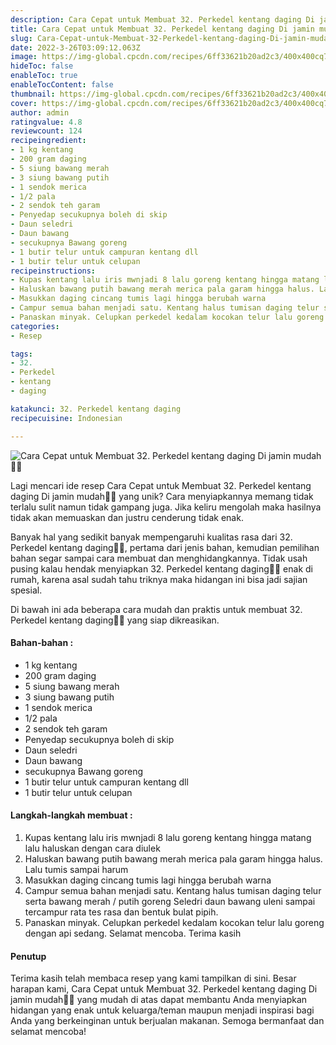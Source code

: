 ```yaml
---
description: Cara Cepat untuk Membuat 32. Perkedel kentang daging Di jamin mudah"
title: Cara Cepat untuk Membuat 32. Perkedel kentang daging Di jamin mudah
slug: Cara-Cepat-untuk-Membuat-32-Perkedel-kentang-daging-Di-jamin-mudah
date: 2022-3-26T03:09:12.063Z
image: https://img-global.cpcdn.com/recipes/6ff33621b20ad2c3/400x400cq70/photo.jpg
hideToc: false
enableToc: true
enableTocContent: false
thumbnail: https://img-global.cpcdn.com/recipes/6ff33621b20ad2c3/400x400cq70/photo.jpg
cover: https://img-global.cpcdn.com/recipes/6ff33621b20ad2c3/400x400cq70/photo.jpg
author: admin
ratingvalue: 4.8
reviewcount: 124
recipeingredient:
- 1 kg kentang
- 200 gram daging
- 5 siung bawang merah
- 3 siung bawang putih
- 1 sendok merica
- 1/2 pala
- 2 sendok teh garam
- Penyedap secukupnya boleh di skip
- Daun seledri
- Daun bawang
- secukupnya Bawang goreng
- 1 butir telur untuk campuran kentang dll
- 1 butir telur untuk celupan
recipeinstructions:
- Kupas kentang lalu iris mwnjadi 8 lalu goreng kentang hingga matang lalu haluskan dengan cara diulek
- Haluskan bawang putih bawang merah merica pala garam hingga halus. Lalu tumis sampai harum
- Masukkan daging cincang tumis lagi hingga berubah warna
- Campur semua bahan menjadi satu. Kentang halus tumisan daging telur serta bawang merah / putih goreng Seledri daun bawang uleni sampai tercampur rata tes rasa dan bentuk bulat pipih.
- Panaskan minyak. Celupkan perkedel kedalam kocokan telur lalu goreng dengan api sedang. Selamat mencoba. Terima kasih
categories:
- Resep

tags:
- 32.
- Perkedel
- kentang
- daging

katakunci: 32. Perkedel kentang daging
recipecuisine: Indonesian

---
```


![Cara Cepat untuk Membuat 32. Perkedel kentang daging Di jamin mudah👩‍🍳](https://img-global.cpcdn.com/recipes/6ff33621b20ad2c3/400x400cq70/photo.jpg)

Lagi mencari ide resep Cara Cepat untuk Membuat 32. Perkedel kentang daging Di jamin mudah👩‍🍳 yang unik? Cara menyiapkannya memang tidak terlalu sulit namun tidak gampang juga. Jika keliru mengolah maka hasilnya tidak akan memuaskan dan justru cenderung tidak enak.

Banyak hal yang sedikit banyak mempengaruhi kualitas rasa dari 32. Perkedel kentang daging👩‍🍳, pertama dari jenis bahan, kemudian pemilihan bahan segar sampai cara membuat dan menghidangkannya. Tidak usah pusing kalau hendak menyiapkan 32. Perkedel kentang daging👩‍🍳 enak di rumah, karena asal sudah tahu triknya maka hidangan ini bisa jadi sajian spesial.

Di bawah ini ada beberapa cara mudah dan praktis untuk membuat 32. Perkedel kentang daging👩‍🍳 yang siap dikreasikan.

<!--inarticleads1-->

#### Bahan-bahan :

- 1 kg kentang
- 200 gram daging
- 5 siung bawang merah
- 3 siung bawang putih
- 1 sendok merica
- 1/2 pala
- 2 sendok teh garam
- Penyedap secukupnya boleh di skip
- Daun seledri
- Daun bawang
- secukupnya Bawang goreng
- 1 butir telur untuk campuran kentang dll
- 1 butir telur untuk celupan

<!--inarticleads2-->

#### Langkah-langkah membuat :

1. Kupas kentang lalu iris mwnjadi 8 lalu goreng kentang hingga matang lalu haluskan dengan cara diulek
1. Haluskan bawang putih bawang merah merica pala garam hingga halus. Lalu tumis sampai harum
1. Masukkan daging cincang tumis lagi hingga berubah warna
1. Campur semua bahan menjadi satu. Kentang halus tumisan daging telur serta bawang merah / putih goreng Seledri daun bawang uleni sampai tercampur rata tes rasa dan bentuk bulat pipih.
1. Panaskan minyak. Celupkan perkedel kedalam kocokan telur lalu goreng dengan api sedang. Selamat mencoba. Terima kasih

#### Penutup

Terima kasih telah membaca resep yang kami tampilkan di sini. Besar harapan kami, Cara Cepat untuk Membuat 32. Perkedel kentang daging Di jamin mudah👩‍🍳 yang mudah di atas dapat membantu Anda menyiapkan hidangan yang enak untuk keluarga/teman maupun menjadi inspirasi bagi Anda yang berkeinginan untuk berjualan makanan. Semoga bermanfaat dan selamat mencoba!